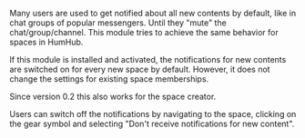 Many users are used to get notified about all new contents by default, like in chat groups of popular messengers. Until they "mute" the chat/group/channel.
This module tries to achieve the same behavior for spaces in HumHub.

If this module is installed and activated, the notifications for new contents are switched on for every new space by default.
However, it does not change the settings for existing space memberships.

Since version 0.2 this also works for the space creator.

Users can switch off the notifications by navigating to the space, clicking on the gear symbol and selecting "Don't receive notifications for new content".
